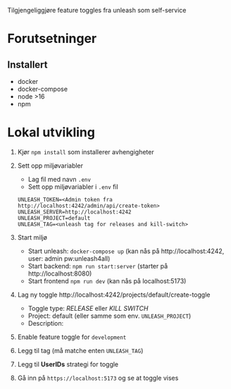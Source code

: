 Tilgjengeliggjøre feature toggles fra unleash som self-service

# Forutsetninger

## Installert

- docker
- docker-compose
- node >16
- npm

# Lokal utvikling

1. Kjør `npm install` som installerer avhengigheter
1. Sett opp miljøvariabler

   - Lag fil med navn `.env`
   - Sett opp miljøvariabler i `.env` fil

   ```env
   UNLEASH_TOKEN=<Admin token fra http://localhost:4242/admin/api/create-token>
   UNLEASH_SERVER=http://localhost:4242
   UNLEASH_PROJECT=default
   UNLEASH_TAG=<unleash tag for releases and kill-switch>
   ```

1. Start miljø

   - Start unleash: `docker-compose up` (kan nås på http://localhost:4242, user: admin pw:unleash4all)
   - Start backend: `npm run start:server` (starter på http://localhost:8080)
   - Start frontend `npm run dev` (kan nås på localhost:5173)

1. Lag ny toggle http://localhost:4242/projects/default/create-toggle
   - Toggle type: _RELEASE_ eller _KILL SWITCH_
   - Project: default (eller samme som env. `UNLEASH_PROJECT`)
   - Description: <Det som skal vises til brukeren>
1. Enable feature toggle for `development`
1. Legg til tag (må matche enten `UNLEASH_TAG`)
1. Legg til **UserIDs** strategi for toggle
1. Gå inn på `https://localhost:5173` og se at toggle vises
